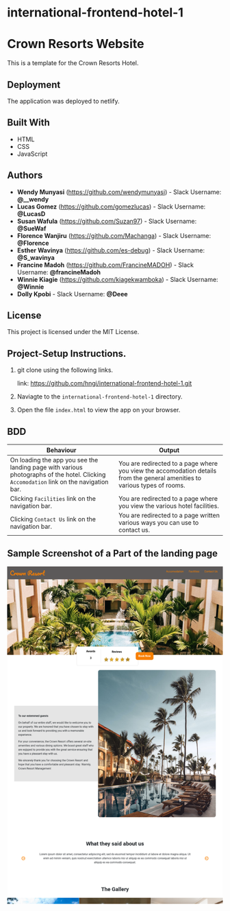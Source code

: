 # international-frontend-hotel-1

#  Crown Resorts Website
This is a template for the Crown Resorts Hotel.

##  Deployment

The application was deployed to netlify.

##  Built With

*  HTML
*  CSS
*  JavaScript


##  Authors

* **Wendy Munyasi**  (https://github.com/wendymunyasi) - Slack Username: **@__wendy**
* **Lucas Gomez**  (https://github.com/gomezlucas) - Slack Username: **@LucasD**
* **Susan Wafula**  (https://github.com/Suzan97) - Slack Username: **@SueWaf**
* **Florence Wanjiru**  (https://github.com/Machanga) - Slack Username: **@Florence**
* **Esther Wavinya**  (https://github.com/es-debug) - Slack Username: **@S_wavinya**
* **Francine Madoh**  (https://github.com/FrancineMADOH) - Slack Username: **@francineMadoh**
* **Winnie Kiagie**  (https://github.com/kiagekwamboka) - Slack Username: **@Winnie**
* **Dolly Kpobi** - Slack Username: **@Deee**


##  License

This project is licensed under the MIT License.


## Project-Setup Instructions.

1. git clone using the following links.

   link: https://github.com/hngi/international-frontend-hotel-1.git

2. Naviagte to the `international-frontend-hotel-1` directory.
3. Open the file `index.html` to view the app on your browser.


## BDD

| Behaviour | Output |
| --------- | ------ |
|On loading the app you see the landing page with various photographs of the hotel. Clicking `Accomodation` link on the navigation bar.|You are redirected to a page where you view the accomodation details from the general amenities to various types of rooms.|
|Clicking `Facilities` link on the navigation bar.|You are redirected to a page where you view the various hotel facilities.|
|Clicking `Contact Us` link on the navigation bar.|You are redirected to a page written various ways you can use to contact us.|


## Sample Screenshot of a Part of the landing page

<div style="text-align:center">
    <img src="./assets/hotel-images/homepage.png">
</div>